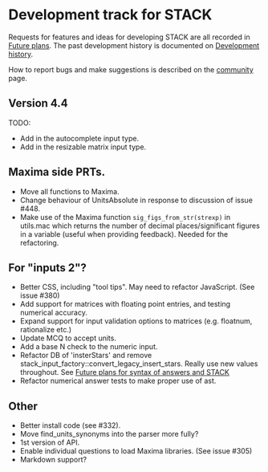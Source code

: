 # Development track for STACK

Requests for features and ideas for developing STACK are all recorded in [Future plans](Future_plans.md). The
past development history is documented on [Development history](Development_history.md).

How to report bugs and make suggestions is described on the [community](../About/Community.md) page.

## Version 4.4

TODO:

* Add in the autocomplete input type.
* Add in the resizable matrix input type.

## Maxima side PRTs.

* Move all functions to Maxima.
* Change behaviour of UnitsAbsolute in response to discussion of issue #448.
* Make use of the Maxima function `sig_figs_from_str(strexp)` in utils.mac which returns the number of decimal places/significant figures in a variable (useful when providing feedback).  Needed for the refactoring.

## For "inputs 2"?


* Better CSS, including "tool tips".  May need to refactor JavaScript.  (See issue #380)
* Add support for matrices with floating point entries, and testing numerical accuracy.
* Expand support for input validation options to matrices (e.g. floatnum, rationalize etc.)
* Update MCQ to accept units.
* Add a base N check to the numeric input.
* Refactor DB of 'insterStars' and remove stack_input_factory::convert_legacy_insert_stars.  Really use new values throughout.  See [Future plans for syntax of answers and STACK](Syntax_Future.md)
* Refactor numerical answer tests to make proper use of ast.

## Other

* Better install code (see #332).
* Move find_units_synonyms into the parser more fully?
* 1st version of API.
* Enable individual questions to load Maxima libraries.  (See issue #305)
* Markdown support?

